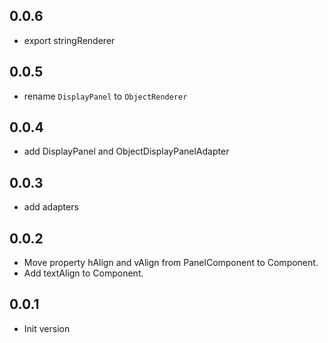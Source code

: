 ## 0.0.6

- export stringRenderer

## 0.0.5

- rename `DisplayPanel` to `ObjectRenderer`

## 0.0.4

- add DisplayPanel and ObjectDisplayPanelAdapter

## 0.0.3

- add adapters

## 0.0.2

- Move property hAlign and vAlign from PanelComponent to Component.
- Add textAlign to Component.

## 0.0.1

- Init version